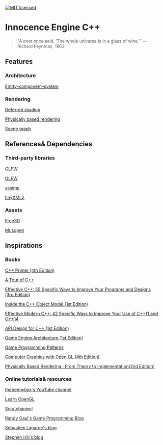 [![MIT licensed][1]][2]

[1]: https://img.shields.io/badge/license-MIT-blue.svg
[2]: LICENSE.md

# Innocence Engine C++

> "A poet once said, 'The whole universe is in a glass of wine.'"
> -- Richard Feynman, 1963

## Features

### Architecture

[Entity–component–system](https://en.wikipedia.org/wiki/Entity%E2%80%93component%E2%80%93system)


### Rendering

[Deferred shading](https://en.wikipedia.org/wiki/Deferred_shading)

[Physically based rendering](https://en.wikipedia.org/wiki/Physically_based_rendering)

[Scene graph](https://en.wikipedia.org/wiki/Scene_graph)


## References& Dependencies

### Third-party libraries

[GLFW](https://github.com/glfw/glfw)

[GLEW](https://github.com/nigels-com/glew) 

[assimp](https://github.com/assimp)

[tinyXML2](https://github.com/leethomason/tinyxml2)


### Assets

[Free3D]( https://thefree3dmodels.com)

[Musopen](https://musopen.org)


## Inspirations

### Books

[C++ Primer (4th Edition)](https://www.amazon.com/Primer-4th-Stanley-B-Lippman/dp/0201721481)

[A Tour of C++](https://www.amazon.com/Tour-C-Depth/dp/0321958314)

[Effective C++: 55 Specific Ways to Improve Your Programs and Designs (3rd Edition)](https://www.amazon.com/Effective-Specific-Improve-Programs-Designs/dp/0321334876)

[Inside the C++ Object Model (1st Edition)](https://www.amazon.com/Inside-Object-Model-Stanley-Lippman/dp/0201834545)

[Effective Modern C++: 42 Specific Ways to Improve Your Use of C++11 and C++14](https://www.amazon.com/Effective-Modern-Specific-Ways-Improve/dp/1491903996)

[API Design for C++ (1st Edition)](https://www.amazon.com/API-Design-C-Martin-Reddy/dp/0123850037)

[Game Engine Architecture (1st Edition)](https://www.amazon.com/Game-Engine-Architecture-Jason-Gregory/dp/1568814135)

[Game Programming Patterns](https://www.amazon.com/Game-Programming-Patterns-Robert-Nystrom/dp/0990582906)

[Computer Graphics with Open GL (4th Edition)](https://www.amazon.com/Computer-Graphics-Open-GL-4th/dp/0136053580)

[Physically Based Rendering : From Theory to Implementation(2nd Edition)](https://www.amazon.com/Physically-Based-Rendering-Second-Implementation/dp/0123750792)


### Online tutorials& resources

[thebennybox's YouTube channel](https://www.youtube.com/user/thebennybox)

[Learn OpenGL](https://learnopengl.com)

[Scratchapixel](www.scratchapixel.com)

[Randy Gaul's Game Programming Blog](http://www.randygaul.net)

[Sébastien Lagarde's blog](https://seblagarde.wordpress.com)

[Stephen Hill's blog](http://blog.selfshadow.com)
